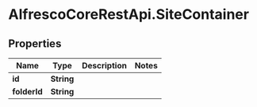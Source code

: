 # AlfrescoCoreRestApi.SiteContainer

## Properties
Name | Type | Description | Notes
------------ | ------------- | ------------- | -------------
**id** | **String** |  | 
**folderId** | **String** |  | 


